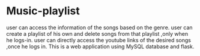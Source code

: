 # Music-playlist
user can access the information of the songs based on the genre.
user can create a playlist of his own and delete songs from that playlist ,only when he logs-in.
user can directly access the youtube links of the desired songs ,once he logs in.
This is a web application using MySQL database and flask.
